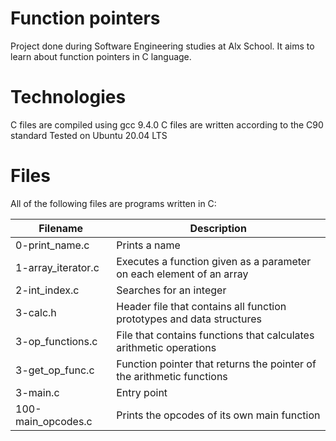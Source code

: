 # Function pointers
Project done during Software Engineering studies at Alx School. It aims to learn about function pointers in C language.

# Technologies
C files are compiled using gcc 9.4.0
C files are written according to the C90 standard
Tested on Ubuntu 20.04 LTS
# Files
All of the following files are programs written in C:

|Filename |	Description|
|---------|----------------|
0-print_name.c |	Prints a name
1-array_iterator.c |	Executes a function given as a parameter on each element of an array
2-int_index.c |	Searches for an integer
3-calc.h |	Header file that contains all function prototypes and data structures
3-op_functions.c |	File that contains functions that calculates arithmetic operations
3-get_op_func.c |	Function pointer that returns the pointer of the arithmetic functions
3-main.c |	Entry point
100-main_opcodes.c |	Prints the opcodes of its own main function
